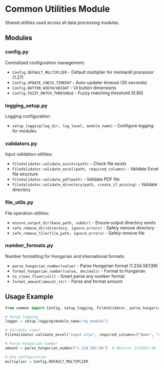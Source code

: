 # Common Utilities Module

Shared utilities used across all data processing modules.

## Modules

### config.py
Centralized configuration management:
- `Config.DEFAULT_MULTIPLIER` - Default multiplier for merkantil processor (1.27)
- `Config.UPDATE_CHECK_TIMEOUT` - Auto-updater timeout (30 seconds)
- `Config.BUTTON_WIDTH/HEIGHT` - UI button dimensions
- `Config.FUZZY_MATCH_THRESHOLD` - Fuzzy matching threshold (0.80)

### logging_setup.py
Logging configuration:
- `setup_logging(log_dir, log_level, module_name)` - Configure logging for modules

### validators.py
Input validation utilities:
- `FileValidator.validate_exists(path)` - Check file exists
- `FileValidator.validate_excel(path, required_columns)` - Validate Excel file structure
- `FileValidator.validate_pdf(path)` - Validate PDF file
- `FileValidator.validate_directory(path, create_if_missing)` - Validate directory

### file_utils.py
File operation utilities:
- `ensure_output_dir(base_path, subdir)` - Ensure output directory exists
- `safe_remove_dir(directory, ignore_errors)` - Safely remove directory
- `safe_remove_file(file_path, ignore_errors)` - Safely remove file

### number_formats.py
Number formatting for Hungarian and international formats:
- `parse_hungarian_number(value)` - Parse Hungarian format (1.234.567,89)
- `format_hungarian_number(value, decimals)` - Format to Hungarian
- `to_clean_float(cell)` - Smart parse any number format
- `format_amount(amount_str)` - Parse and format amount

## Usage Example

```python
from common import Config, setup_logging, FileValidator, parse_hungarian_number

# Setup logging
logger = setup_logging(module_name="my_module")

# Validate input
FileValidator.validate_excel("input.xlsx", required_columns=["Name", "Amount"])

# Parse Hungarian number
amount = parse_hungarian_number("1.234.567,89")  # Returns 1234567.89

# Use configuration
multiplier = Config.DEFAULT_MULTIPLIER
```
